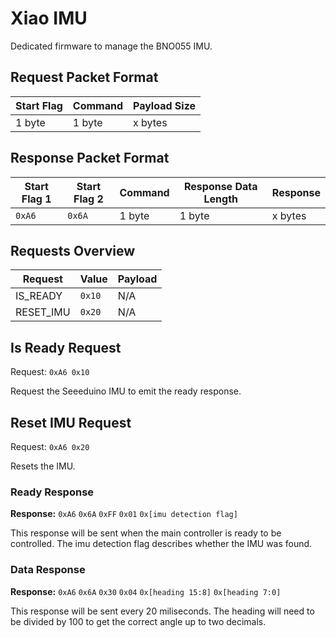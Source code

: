 # Xiao IMU
Dedicated firmware to manage the BNO055 IMU.

## Request Packet Format

| Start Flag | Command | Payload Size |
|------------|---------|--------------|
| 1 byte     | 1 byte  | x bytes      |

## Response Packet Format

| Start Flag 1 | Start Flag 2 | Command | Response Data Length | Response |
|--------------|--------------|---------|----------------------|----------|
| `0xA6`       | `0x6A`       | 1 byte  | 1 byte               | x bytes  |

## Requests Overview

| Request   | Value  | Payload |
|-----------|--------|---------|
| IS_READY  | `0x10` | N/A     |
| RESET_IMU | `0x20` | N/A     |

## Is Ready Request
Request: `0xA6 0x10`

Request the Seeeduino IMU to emit the ready response.

## Reset IMU Request
Request: `0xA6 0x20`

Resets the IMU.

### Ready Response
**Response:** `0xA6` `0x6A` `0xFF` `0x01` `0x[imu detection flag]`

This response will be sent when the main controller is ready to be controlled. The imu detection flag describes whether the IMU was found.

### Data Response
**Response:** `0xA6` `0x6A` `0x30` `0x04` `0x[heading 15:8]` `0x[heading 7:0]`

This response will be sent every 20 miliseconds. The heading will need to be divided by 100 to get the correct angle up to two decimals.